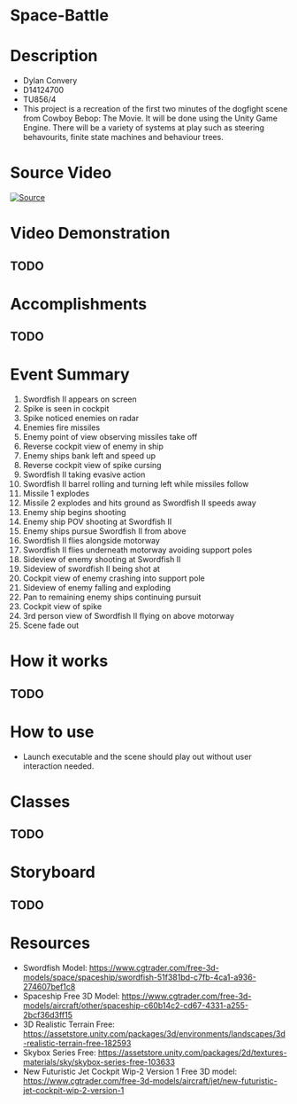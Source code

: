 # Space-Battle

# Description
* Dylan Convery
* D14124700
* TU856/4
* This project is a recreation of the first two minutes of the dogfight scene from Cowboy Bebop: The Movie. It will be done using the Unity Game Engine. There will be a variety of systems at play such as steering behavourits, finite state machines and behaviour trees.

# Source Video
[![Source](https://img.youtube.com/vi/N-nRnddi7Q8/hqdefault.jpg)](https://www.youtube.com/watch?v=N-nRnddi7Q8)

# Video Demonstration
## TODO

# Accomplishments
## TODO

# Event Summary
1. Swordfish II appears on screen
2. Spike is seen in cockpit
3. Spike noticed enemies on radar
4. Enemies fire missiles
5. Enemy point of view observing missiles take off
6. Reverse cockpit view of enemy in ship
7. Enemy ships bank left and speed up
8. Reverse cockpit view of spike cursing
9. Swordfish II taking evasive action 
10. Swordfish II barrel rolling and turning left while missiles follow
11. Missile 1 explodes
12. Missile 2 explodes and hits ground as Swordfish II speeds away
13. Enemy ship begins shooting
14. Enemy ship POV shooting at Swordfish II
15. Enemy ships pursue Swordfish II from above
16. Swordfish II flies alongside motorway
17. Swordfish II flies underneath motorway avoiding support poles
18. Sideview of enemy shooting at Swordfish II
19. Sideview of swordfish II being shot at
20. Cockpit view of enemy crashing into support pole
21. Sideview of enemy falling and exploding
22. Pan to remaining enemy ships continuing pursuit
23. Cockpit view of spike
24. 3rd person view of Swordfish II flying on above motorway
25. Scene fade out

# How it works
## TODO

# How to use
* Launch executable and the scene should play out without user interaction needed.

# Classes
## TODO

# Storyboard
## TODO


# Resources
* Swordfish Model: https://www.cgtrader.com/free-3d-models/space/spaceship/swordfish-51f381bd-c7fb-4ca1-a936-274607bef1c8
* Spaceship Free 3D Model: https://www.cgtrader.com/free-3d-models/aircraft/other/spaceship-c60b14c2-cd67-4331-a255-2bcf36d3ff15
* 3D Realistic Terrain Free: https://assetstore.unity.com/packages/3d/environments/landscapes/3d-realistic-terrain-free-182593
* Skybox Series Free: https://assetstore.unity.com/packages/2d/textures-materials/sky/skybox-series-free-103633
* New Futuristic Jet Cockpit Wip-2 Version 1 Free 3D model: https://www.cgtrader.com/free-3d-models/aircraft/jet/new-futuristic-jet-cockpit-wip-2-version-1